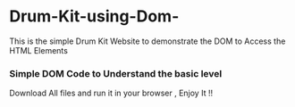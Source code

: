 # Drum-Kit-using-Dom-
<p> This is the simple Drum Kit Website to demonstrate the DOM to Access the HTML Elements </p>

### Simple DOM Code to Understand the basic level

<p>Download All files and run it in your browser , Enjoy It !! </p>
